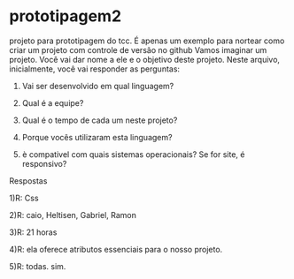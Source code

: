 # prototipagem2
projeto para prototipagem do tcc. É apenas um exemplo para nortear como criar um projeto com controle de versão no github
Vamos imaginar um projeto. Você vai dar nome a ele e o objetivo deste projeto.
Neste arquivo, inicialmente, você vai responder as perguntas:

1) Vai ser desenvolvido em qual linguagem?

2) Qual é a equipe?

3) Qual é o tempo de cada um neste projeto?

4) Porque vocês utilizaram esta linguagem?

5) è compativel com quais sistemas operacionais? Se for site, é responsivo?

Respostas

1)R: Css

2)R: caio, Heltisen, Gabriel, Ramon

3)R: 21 horas

4)R: ela oferece atributos essenciais para o nosso projeto.

5)R: todas. sim.
